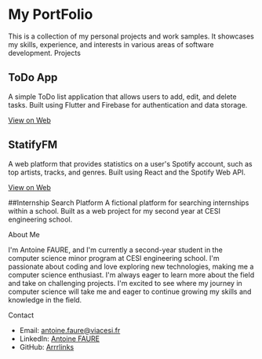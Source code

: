 # My PortFolio

This is a collection of my personal projects and work samples. It showcases my skills, experience, and interests in various areas of software development.
Projects

## ToDo App
A simple ToDo list application that allows users to add, edit, and delete tasks. Built using Flutter and Firebase for authentication and data storage.

[View on Web](https://todo-list-flutter-a0f23.web.app/#/)

## StatifyFM
A web platform that provides statistics on a user's Spotify account, such as top artists, tracks, and genres. Built using React and the Spotify Web API.

[View on Web](https://statifyfm.netlify.app/)

##Internship Search Platform
A fictional platform for searching internships within a school. Built as a web project for my second year at CESI engineering school.

About Me

I'm Antoine FAURE, and I'm currently a second-year student in the computer science minor program at CESI engineering school. 
I'm passionate about coding and love exploring new technologies, making me a computer science enthusiast. 
I'm always eager to learn more about the field and take on challenging projects.
I'm excited to see where my journey in computer science will take me and eager to continue growing my skills and knowledge in the field.

Contact

- Email: [antoine.faure@viacesi.fr](mailto:antoine.faure@viacesi.fr)
- LinkedIn: [Antoine FAURE](https://www.linkedin.com/in/antoine-faure-057414253/)
- GitHub: [Arrrlinks](https://github.com/Arrrlinks)
